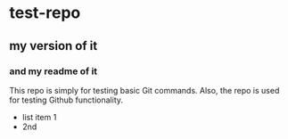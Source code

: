 # test-repo
## my version of it
### and my readme of it
This repo is simply for testing basic Git commands.
Also, the repo is used for testing Github functionality.
* list item 1
* 2nd
